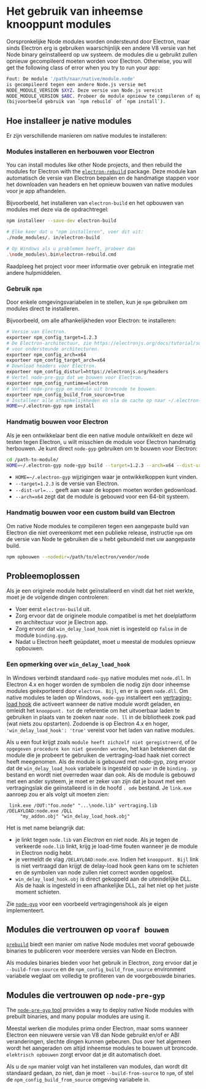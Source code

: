 # Het gebruik van inheemse knooppunt modules

Oorspronkelijke Node modules worden ondersteund door Electron, maar sinds Electron erg is gebruiken waarschijnlijk een andere V8 versie van het Node binary geïnstalleerd op uw systeem. de modules die u gebruikt zullen opnieuw gecompileerd moeten worden voor Electron. Otherwise, you will get the following class of error when you try to run your app:

```sh
Fout: De module '/path/naar/native/module.node'
is gecompileerd tegen een andere Node.js versie met
NODE_MODULE_VERSION $XYZ. Deze versie van Node.js vereist
NODE_MODULE_VERSION $ABC. Probeer de module opnieuw te compileren of opnieuw te installeren
(bijvoorbeeld gebruik van `npm rebuild` of `npm install`).
```

## Hoe installeer je native modules

Er zijn verschillende manieren om native modules te installeren:

### Modules installeren en herbouwen voor Electron

You can install modules like other Node projects, and then rebuild the modules for Electron with the [`electron-rebuild`][electron-rebuild] package. Deze module kan automatisch de versie van Electron bepalen en de handmatige stappen voor het downloaden van headers en het opnieuw bouwen van native modules voor je app afhandelen.

Bijvoorbeeld, het installeren van `electron-build` en het opbouwen van modules met deze via de opdrachtregel:

```sh
npm installeer --save-dev electron-build

# Elke keer dat u "npm installeren", voer dit uit:
./node_modules/. in/electron-build

# Op Windows als u problemen heeft, probeer dan
.\node_modules\.bin\electron-rebuild.cmd
```

Raadpleeg het project voor meer informatie over gebruik en integratie met andere hulpmiddelen.

### Gebruik `npm`

Door enkele omgevingsvariabelen in te stellen, kun je `npm` gebruiken om modules direct te installeren.

Bijvoorbeeld, om alle afhankelijkheden voor Electron: te installeren:

```sh
# Versie van Electron.
exporteer npm_config_target=1.2.3
# De Electron-architectuur, zie https://electronjs.org/docs/tutorial/support#supported-platforms
# voor ondersteunde architecturen.
exporteer npm_config_arch=x64
exporteer npm_config_target_arch=x64
# Download headers voor Electron.
exporteer npm_config_disturl=https://electronjs.org/headers
# Vertel node-pre-gyp dat we bouwen voor Electron.
exporteer npm_config_runtime=electron
# Vertel node-pre-gyp om module uit broncode te bouwen.
exporteer npm_config_build_from_source=true
# Installeer alle afhankelijkheden en sla de cache op naar ~/.electron-gyp.
HOME=~/.electron-gyp npm install
```

### Handmatig bouwen voor Electron

Als je een ontwikkelaar bent die een native module ontwikkelt en deze wil testen tegen Electron, u wilt misschien de module voor Electron handmatig herbouwen. Je kunt direct `node-gyp` gebruiken om te bouwen voor Electron:

```sh
cd /path-to-module/
HOME=~/.electron-gyp node-gyp build --target=1.2.3 --arch=x64 --dist-url=https://electronjs.org/headers
```

* `HOME=~/.electron-gyp` wijzigingen waar je ontwikkelkoppen kunt vinden.
* `--target=1.2.3` is de versie van Electron.
* `--dist-url=...` geeft aan waar de koppen moeten worden gedownload.
* `--arch=x64` zegt dat de module is gebouwd voor een 64-bit systeem.

### Handmatig bouwen voor een custom build van Electron

Om native Node modules te compileren tegen een aangepaste build van Electron die niet overeenkomt met een publieke release, instructie `npm` om de versie van Node te gebruiken die u hebt gebundeld met uw aangepaste build.

```sh
npm opbouwen --nodedir=/path/to/electron/vendor/node
```

## Probleemoplossen

Als je een originele module hebt geïnstalleerd en vindt dat het niet werkte, moet je de volgende dingen controleren:

* Voer eerst `electron-build` uit.
* Zorg ervoor dat de originele module compatibel is met het doelplatform en architectuur voor je Electron app.
* Zorg ervoor dat `win_delay_load_hook` niet is ingesteld op `false` in de module `binding.gyp`.
* Nadat u Electron heeft geüpdatet, moet u meestal de modules opnieuw opbouwen.

### Een opmerking over `win_delay_load_hook`

In Windows verbindt standaard `node-gyp` native modules met `node.dll`. In Electron 4.x en hoger worden de symbolen die nodig zijn door inheemse modules geëxporteerd door `electron. Bijl`, en er is geen `node.dll`. Om native modules te laden op Windows, `node-gyp` installeert een [vertraging-load hook](https://msdn.microsoft.com/en-us/library/z9h1h6ty.aspx) die activeert wanneer de native module wordt geladen, en omleidt het `knooppunt. tot` de referentie om het uitvoerbaar laden te gebruiken in plaats van te zoeken naar `node. ll` in de bibliotheek zoek pad (wat niets zou opstarten). Zodoende is op Electron 4.x en hoger, `'win_delay_load_hook': 'true'` vereist voor het laden van native modules.

Als u een fout krijgt zoals `module heeft zichzelf niet geregistreerd`, of `De opgegeven
procedure kon niet gevonden worden`, het kan betekenen dat de module die je probeert te gebruiken de vertraging-load haak niet correct heeft meegenomen.  Als de module is gebouwd met node-gyp, zorg ervoor dat de `win_delay_load_hook` variabele is ingesteld op `waar` in de `binding. yp` bestand en wordt niet overreden waar dan ook.  Als de module is gebouwd met een ander systeem, je moet er zeker van zijn dat je bouwt met een vertragingslak die geïnstalleerd is in de hoofd `. ode` bestand. Je `link.exe` aanroep zou er als volgt uit moeten zien:

```plaintext
 link.exe /OUT:"foo.node" "...\node.lib" vertraging.lib /DELAYLOAD:node.exe /DLL
     "my_addon.obj" "win_delay_load_hook.obj"
```

Het is met name belangrijk dat:

- je linkt tegen `node.lib` van _Electron_ en niet node. Als je tegen de verkeerde `node.lib` linkt, krijg je load-time fouten wanneer je de module in Electron nodig hebt.
- je vermeldt de vlag `/DELAYLOAD:node.exe`. Indien het `knooppunt. Bijl` link is niet vertraagd dan krijgt de delay-load hook geen kans om te schieten en de symbolen van node zullen niet correct worden opgelost.
- `win_delay_load_hook.obj` is direct gekoppeld aan de uiteindelijke DLL. Als de haak is ingesteld in een afhankelijke DLL, zal het niet op het juiste moment schieten.

Zie [`node-gyp`](https://github.com/nodejs/node-gyp/blob/e2401e1395bef1d3c8acec268b42dc5fb71c4a38/src/win_delay_load_hook.cc) voor een voorbeeld vertragingenshook als je eigen implementeert.

## Modules die vertrouwen op `vooraf bouwen`

[`prebuild`](https://github.com/prebuild/prebuild) biedt een manier om native Node modules met vooraf gebouwde binaries te publiceren voor meerdere versies van Node en Electron.

Als modules binaries bieden voor het gebruik in Electron, zorg ervoor dat je `--build-from-source` en de `npm_config_build_from_source` environment variabele weglaat om volledig te profiteren van de voorgebouwde binaries.

## Modules die vertrouwen op `node-pre-gyp`

The [`node-pre-gyp` tool][node-pre-gyp] provides a way to deploy native Node modules with prebuilt binaries, and many popular modules are using it.

Meestal werken die modules prima onder Electron, maar soms wanneer Electron een nieuwere versie van V8 dan Node gebruikt en/of er ABI veranderingen, slechte dingen kunnen gebeuren. Dus over het algemeen wordt het aangeraden om altijd inheemse modules te bouwen uit broncode. `elektrisch opbouwen` zorgt ervoor dat je dit automatisch doet.

Als u de `npm` manier volgt van het installeren van modules, dan wordt dit standaard gedaan, zo niet, dan je moet `--build-from-source` to `npm`, of stel de `npm_config_build_from_source` omgeving variabele in.

[electron-rebuild]: https://github.com/electron/electron-rebuild
[node-pre-gyp]: https://github.com/mapbox/node-pre-gyp
